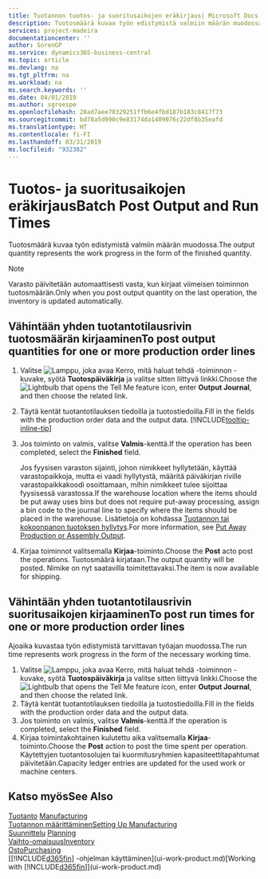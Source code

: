 ```yaml
---
title: Tuotannon tuotos- ja suoritusaikojen eräkirjaus| Microsoft Docs
description: Tuotosmäärä kuvaa työn edistymistä valmiin määrän muodossa.
services: project-madeira
documentationcenter: ''
author: SorenGP
ms.service: dynamics365-business-central
ms.topic: article
ms.devlang: na
ms.tgt_pltfrm: na
ms.workload: na
ms.search.keywords: ''
ms.date: 04/01/2019
ms.author: sgroespe
ms.openlocfilehash: 28ad7aee70329251ffb6e4fbd187b183c8417f73
ms.sourcegitcommit: bd78a5d990c9e83174da1409076c22df8b35eafd
ms.translationtype: HT
ms.contentlocale: fi-FI
ms.lasthandoff: 03/31/2019
ms.locfileid: "932382"
---
```

# <a name="batch-post-output-and-run-times"></a><span data-ttu-id="ff8a0-103">Tuotos- ja suoritusaikojen eräkirjaus</span><span class="sxs-lookup"><span data-stu-id="ff8a0-103">Batch Post Output and Run Times</span></span>
<span data-ttu-id="ff8a0-104">Tuotosmäärä kuvaa työn edistymistä valmiin määrän muodossa.</span><span class="sxs-lookup"><span data-stu-id="ff8a0-104">The output quantity represents the work progress in the form of the finished quantity.</span></span>  

> [!NOTE]
> <span data-ttu-id="ff8a0-105">Varasto päivitetään automaattisesti vasta, kun kirjaat viimeisen toiminnon tuotosmäärän.</span><span class="sxs-lookup"><span data-stu-id="ff8a0-105">Only when you post output quantity on the last operation, the inventory is updated automatically.</span></span>  

## <a name="to-post-output-quantities-for-one-or-more-production-order-lines"></a><span data-ttu-id="ff8a0-106">Vähintään yhden tuotantotilausrivin tuotosmäärän kirjaaminen</span><span class="sxs-lookup"><span data-stu-id="ff8a0-106">To post output quantities for one or more production order lines</span></span>
1. <span data-ttu-id="ff8a0-107">Valitse ![Lamppu, joka avaa Kerro, mitä haluat tehdä -toiminnon](media/ui-search/search_small.png "Kerro, mitä haluat tehdä") -kuvake, syötä **Tuotospäiväkirja** ja valitse sitten liittyvä linkki.</span><span class="sxs-lookup"><span data-stu-id="ff8a0-107">Choose the ![Lightbulb that opens the Tell Me feature](media/ui-search/search_small.png "Tell me what you want to do") icon, enter **Output Journal**, and then choose the related link.</span></span>  
2. <span data-ttu-id="ff8a0-108">Täytä kentät tuotantotilauksen tiedoilla ja tuotostiedoilla.</span><span class="sxs-lookup"><span data-stu-id="ff8a0-108">Fill in the fields with the production order data and the output data.</span></span> [!INCLUDE[tooltip-inline-tip](includes/tooltip-inline-tip_md.md)]
3. <span data-ttu-id="ff8a0-109">Jos toiminto on valmis, valitse **Valmis**-kenttä.</span><span class="sxs-lookup"><span data-stu-id="ff8a0-109">If the operation has been completed, select the **Finished** field.</span></span>  

    <span data-ttu-id="ff8a0-110">Jos fyysisen varaston sijainti, johon nimikkeet hyllytetään, käyttää varastopaikkoja, mutta ei vaadi hyllytystä,  määritä päiväkirjan riville varastopaikkakoodi osoittamaan, mihin nimikkeet tulee sijoittaa fyysisessä varastossa.</span><span class="sxs-lookup"><span data-stu-id="ff8a0-110">If the warehouse location where the items should be put away uses bins but does not require put-away processing,  assign a bin code to the journal line to specify where the items should be placed in the warehouse.</span></span> <span data-ttu-id="ff8a0-111">Lisätietoja on kohdassa [Tuotannon tai kokoonpanon tuotoksen hyllytys](warehouse-how-to-put-away-production-output.md).</span><span class="sxs-lookup"><span data-stu-id="ff8a0-111">For more information, see [Put Away Production or Assembly Output](warehouse-how-to-put-away-production-output.md).</span></span>  

4. <span data-ttu-id="ff8a0-112">Kirjaa toiminnot valitsemalla **Kirjaa**-toiminto.</span><span class="sxs-lookup"><span data-stu-id="ff8a0-112">Choose the **Post** acto post the operations.</span></span> <span data-ttu-id="ff8a0-113">Tuotosmäärä kirjataan.</span><span class="sxs-lookup"><span data-stu-id="ff8a0-113">The output quantity will be posted.</span></span> <span data-ttu-id="ff8a0-114">Nimike on nyt saatavilla toimitettavaksi.</span><span class="sxs-lookup"><span data-stu-id="ff8a0-114">The item is now available for shipping.</span></span>  

## <a name="to-post-run-times-for-one-or-more-production-order-lines"></a><span data-ttu-id="ff8a0-115">Vähintään yhden tuotantotilausrivin suoritusaikojen kirjaaminen</span><span class="sxs-lookup"><span data-stu-id="ff8a0-115">To post run times for one or more production order lines</span></span>
<span data-ttu-id="ff8a0-116">Ajoaika kuvastaa työn edistymistä tarvittavan työajan muodossa.</span><span class="sxs-lookup"><span data-stu-id="ff8a0-116">The run time represents work progress in the form of the necessary working time.</span></span>    

1.  <span data-ttu-id="ff8a0-117">Valitse ![Lamppu, joka avaa Kerro, mitä haluat tehdä -toiminnon](media/ui-search/search_small.png "Kerro, mitä haluat tehdä") -kuvake, syötä **Tuotospäiväkirja** ja valitse sitten liittyvä linkki.</span><span class="sxs-lookup"><span data-stu-id="ff8a0-117">Choose the ![Lightbulb that opens the Tell Me feature](media/ui-search/search_small.png "Tell me what you want to do") icon, enter **Output Journal**, and then choose the related link.</span></span>  
2. <span data-ttu-id="ff8a0-118">Täytä kentät tuotantotilauksen tiedoilla ja tuotostiedoilla.</span><span class="sxs-lookup"><span data-stu-id="ff8a0-118">Fill in the fields with the production order data and the output data.</span></span>  
3.  <span data-ttu-id="ff8a0-119">Jos toiminto on valmis, valitse **Valmis**-kenttä.</span><span class="sxs-lookup"><span data-stu-id="ff8a0-119">If the operation is completed, select the **Finished** field.</span></span>  
4. <span data-ttu-id="ff8a0-120">Kirjaa toimintakohtainen kulutettu aika valitsemalla **Kirjaa**-toiminto.</span><span class="sxs-lookup"><span data-stu-id="ff8a0-120">Choose the **Post** action to post the time spent per operation.</span></span> <span data-ttu-id="ff8a0-121">Käytettyjen tuotantosolujen tai kuormitusryhmien kapasiteettitapahtumat päivitetään.</span><span class="sxs-lookup"><span data-stu-id="ff8a0-121">Capacity ledger entries are updated for the used work or machine centers.</span></span>

## <a name="see-also"></a><span data-ttu-id="ff8a0-122">Katso myös</span><span class="sxs-lookup"><span data-stu-id="ff8a0-122">See Also</span></span>  
<span data-ttu-id="ff8a0-123">[Tuotanto](production-manage-manufacturing.md)  </span><span class="sxs-lookup"><span data-stu-id="ff8a0-123">[Manufacturing](production-manage-manufacturing.md)  </span></span>  
[<span data-ttu-id="ff8a0-124">Tuotannon määrittäminen</span><span class="sxs-lookup"><span data-stu-id="ff8a0-124">Setting Up Manufacturing</span></span>](production-configure-production-processes.md)  
<span data-ttu-id="ff8a0-125">[Suunnittelu](production-planning.md)    </span><span class="sxs-lookup"><span data-stu-id="ff8a0-125">[Planning](production-planning.md)    </span></span>  
[<span data-ttu-id="ff8a0-126">Vaihto-omaisuus</span><span class="sxs-lookup"><span data-stu-id="ff8a0-126">Inventory</span></span>](inventory-manage-inventory.md)  
[<span data-ttu-id="ff8a0-127">Osto</span><span class="sxs-lookup"><span data-stu-id="ff8a0-127">Purchasing</span></span>](purchasing-manage-purchasing.md)  
<span data-ttu-id="ff8a0-128">[[!INCLUDE[d365fin](includes/d365fin_md.md)] -ohjelman käyttäminen](ui-work-product.md)</span><span class="sxs-lookup"><span data-stu-id="ff8a0-128">[Working with [!INCLUDE[d365fin](includes/d365fin_md.md)]](ui-work-product.md)</span></span>
